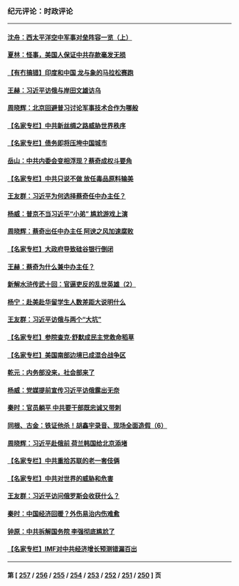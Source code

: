 ### 纪元评论：时政评论
---
#### [沈舟：西太平洋空中军事对垒阵容一览（上）](../../pages/nsc1025/n13956354.md) 
#### [夏林：怪事，美国人保证中共存款毫发无损](../../pages/nsc1025/n13956986.md) 
#### [【有冇搞错】印度和中国 龙与象的马拉松赛跑](../../pages/nsc1025/n13956581.md) 
#### [王赫：习近平访俄与岸田文雄访乌](../../pages/nsc1025/n13956464.md) 
#### [周晓辉：北京回避普习讨论军事技术合作为哪般](../../pages/nsc1025/n13956283.md) 
#### [【名家专栏】中共新丝绸之路威胁世界秩序](../../pages/nsc1025/n13954470.md) 
#### [【名家专栏】债务即将压垮中国城市](../../pages/nsc1025/n13953703.md) 
#### [岳山：中共内委会变相浮现？蔡奇成权斗要角](../../pages/nsc1025/n13955898.md) 
#### [【名家专栏】中共只说不做 放任毒品原料输美](../../pages/nsc1025/n13954477.md) 
#### [王友群：习近平为何选择蔡奇任中办主任？](../../pages/nsc1025/n13955497.md) 
#### [杨威：普京不当习近平“小弟” 尴尬游戏上演](../../pages/nsc1025/n13955563.md) 
#### [周晓辉：蔡奇出任中办主任 阿谀之风加速腐败](../../pages/nsc1025/n13955442.md) 
#### [【名家专栏】大政府导致硅谷银行倒闭](../../pages/nsc1025/n13955177.md) 
#### [王赫：蔡奇为什么兼中办主任？](../../pages/nsc1025/n13955024.md) 
#### [新解水浒传武十回：官逼吏反的乱世英雄（2）](../../pages/nsc1025/n13954942.md) 
#### [杨宁：赴美赴华留学生人数差距大说明什么](../../pages/nsc1025/n13954695.md) 
#### [王友群：习近平访俄与两个“大坑”](../../pages/nsc1025/n13954821.md) 
#### [【名家专栏】参院查克‧舒默成民主党救命稻草](../../pages/nsc1025/n13954326.md) 
#### [【名家专栏】美国南部边境已成混合战争区](../../pages/nsc1025/n13954465.md) 
#### [乾元：内务部没来，社会部来了](../../pages/nsc1025/n13954043.md) 
#### [杨威：党媒提前宣传习近平访俄露出无奈](../../pages/nsc1025/n13954071.md) 
#### [秦时：官员躺平 中共要干部既忠诚又带刺](../../pages/nsc1025/n13954085.md) 
#### [同根、古金：铁证他杀！胡鑫宇录音、现场全面造假（6）](../../pages/nsc1025/n13954025.md) 
#### [周晓辉：习近平赴俄前 荷兰韩国给北京添堵](../../pages/nsc1025/n13953903.md) 
#### [【名家专栏】中共重拾苏联的老一套伎俩](../../pages/nsc1025/n13953705.md) 
#### [【名家专栏】中共对世界的威胁和危害](../../pages/nsc1025/n13952548.md) 
#### [王友群：习近平访问俄罗斯会收获什么？](../../pages/nsc1025/n13953283.md) 
#### [秦时：中国经济回暖？外伤易治内伤难愈](../../pages/nsc1025/n13953190.md) 
#### [钟原：中共拆解国务院 李强彻底尴尬了](../../pages/nsc1025/n13951999.md) 
#### [【名家专栏】IMF对中共经济增长预测错漏百出](../../pages/nsc1025/n13951615.md) 

---
#### 第 [ [257](./257.md) / [256](./256.md) / [255](./255.md) / [254](./254.md) / [253](./253.md) / [252](./252.md) / [251](./251.md) / [250](./250.md) ] 页
